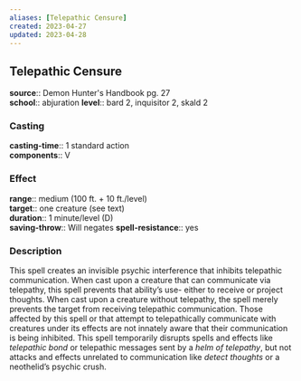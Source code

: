 ```yaml
---
aliases: [Telepathic Censure]
created: 2023-04-27
updated: 2023-04-28
---
```


## Telepathic Censure

**source**:: Demon Hunter's Handbook pg. 27  
**school**:: abjuration
**level**:: bard 2, inquisitor 2, skald 2

### Casting

**casting-time**:: 1 standard action  
**components**:: V

### Effect

**range**:: medium (100 ft. + 10 ft./level)  
**target**:: one creature (see text)  
**duration**:: 1 minute/level (D)  
**saving-throw**:: Will negates
**spell-resistance**:: yes

### Description

This spell creates an invisible psychic interference that inhibits telepathic communication. When cast upon a creature that can communicate via telepathy, this spell prevents that ability’s use- either to receive or project thoughts. When cast upon a creature without telepathy, the spell merely prevents the target from receiving telepathic communication. Those affected by this spell or that attempt to telepathically communicate with creatures under its effects are not innately aware that their communication is being inhibited. This spell temporarily disrupts spells and effects like *telepathic bond* or telepathic messages sent by a *helm of telepathy*, but not attacks and effects unrelated to communication like *detect thoughts* or a neothelid’s psychic crush.
